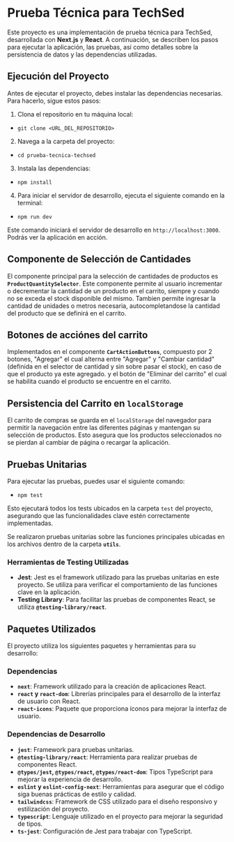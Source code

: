 # Prueba Técnica para TechSed

Este proyecto es una implementación de prueba técnica para TechSed, desarrollada con **Next.js** y **React**. A continuación, se describen los pasos para ejecutar la aplicación, las pruebas, así como detalles sobre la persistencia de datos y las dependencias utilizadas.

## Ejecución del Proyecto

Antes de ejecutar el proyecto, debes instalar las dependencias necesarias. Para hacerlo, sigue estos pasos:

1. Clona el repositorio en tu máquina local:

- `git clone <URL_DEL_REPOSITORIO>`

2. Navega a la carpeta del proyecto:

- `cd prueba-tecnica-techsed`

3. Instala las dependencias:

- `npm install`

4. Para iniciar el servidor de desarrollo, ejecuta el siguiente comando en la terminal:

- `npm run dev`

Este comando iniciará el servidor de desarrollo en `http://localhost:3000`. Podrás ver la aplicación en acción.

## Componente de Selección de Cantidades

El componente principal para la selección de cantidades de productos es **`ProductQuantitySelector`**. Este componente permite al usuario incrementar o decrementar la cantidad de un producto en el carrito, siempre y cuando no se exceda el stock disponible del mismo.
Tambien permite ingresar la cantidad de unidades o metros necesaria, autocompletandose la cantidad del producto que se definirá en el carrito.

## Botones de acciónes del carrito

Implementados en el componente **`CartActionButtons`**, compuesto por 2 botones, "Agregar" el cual alterna entre "Agregar" y "Cambiar cantidad" (definida en el selector de cantidad y sin sobre pasar el stock), en caso de que el producto ya este agregado. y el botón de "Eliminar del carrito" el cual se habilita cuando el producto se encuentre en el carrito.

## Persistencia del Carrito en `localStorage`

El carrito de compras se guarda en el `localStorage` del navegador para permitir la navegación entre las diferentes páginas y mantengan su selección de productos. Esto asegura que los productos seleccionados no se pierdan al cambiar de página o recargar la aplicación.

## Pruebas Unitarias

Para ejecutar las pruebas, puedes usar el siguiente comando:

- `npm test`

Esto ejecutará todos los tests ubicados en la carpeta `test` del proyecto, asegurando que las funcionalidades clave estén correctamente implementadas.

Se realizaron pruebas unitarias sobre las funciones principales ubicadas en los archivos dentro de la carpeta **`utils`**.

### Herramientas de Testing Utilizadas

- **Jest**: Jest es el framework utilizado para las pruebas unitarias en este proyecto. Se utiliza para verificar el comportamiento de las funciones clave en la aplicación.
- **Testing Library**: Para facilitar las pruebas de componentes React, se utiliza **`@testing-library/react`**.

## Paquetes Utilizados

El proyecto utiliza los siguientes paquetes y herramientas para su desarrollo:

### Dependencias

- **`next`**: Framework utilizado para la creación de aplicaciones React.
- **`react` y `react-dom`**: Librerías principales para el desarrollo de la interfaz de usuario con React.
- **`react-icons`**: Paquete que proporciona íconos para mejorar la interfaz de usuario.
  
### Dependencias de Desarrollo

- **`jest`**: Framework para pruebas unitarias.
- **`@testing-library/react`**: Herramienta para realizar pruebas de componentes React.
- **`@types/jest`, `@types/react`, `@types/react-dom`**: Tipos TypeScript para mejorar la experiencia de desarrollo.
- **`eslint` y `eslint-config-next`**: Herramientas para asegurar que el código siga buenas prácticas de estilo y calidad.
- **`tailwindcss`**: Framework de CSS utilizado para el diseño responsivo y estilización del proyecto.
- **`typescript`**: Lenguaje utilizado en el proyecto para mejorar la seguridad de tipos.
- **`ts-jest`**: Configuración de Jest para trabajar con TypeScript.